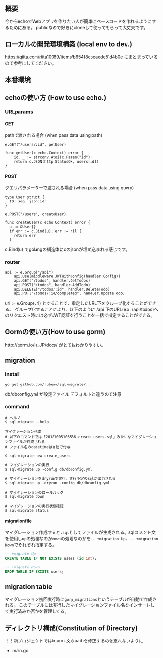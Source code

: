 ## 概要
今からechoでWebアプリを作りたい人が簡単にベースコードを作れるようにするためにある。
publicなので好きにcloneして使ってもらって大丈夫です。

## ローカルの開発環境構築 (local env to dev.)
https://qiita.com/riita10069/items/b654f8cbeaede51d4b0e
にまとまっているので参考にしてください。

## 本番環境


## echoの使い方 (How to use echo.)

### URLparams
#### GET
pathで渡される場合
(when pass data using path)


```
e.GET("/users/:id", getUser)

func getUser(c echo.Context) error {
	id, _ := strconv.Atoi(c.Param("id"))
	return c.JSON(http.StatusOK, users[id])
}
```


#### POST
クエリパラメーターで渡される場合
(when pass data using query)

```
type User struct {
  ID: seq `json:id`
}
  
e.POST("/users", createUser)

func createUser(c echo.Context) error {
  u := &User{}
  if err := c.Bind(u); err != nil {
    return err
  }
```

c.Bind(u)
でgolangの構造体にcのjsonが埋め込まれる感じです。

### router

```
api := e.Group("/api")
	api.Use(middleware.JWTWithConfig(handler.Config))
	api.GET("/todos", handler.GetTodos)
	api.POST("/todos", handler.AddTodo)
	api.DELETE("/todos/:id", handler.DeleteTodo)
	api.PUT("/todos/:id/completed", handler.UpdateTodo)
```


url := e.Group(url) とすることで、指定したURL下をグループ化することができる。
グループ化することにより、以下のように /api 下のURL(e.x. /api/todos)へのリクエスト時には必ずJWT認証を行うことを一括で指定することができる。

## Gormの使い方(How to use gorm)
http://gorm.io/ja_JP/docs/
がとてもわかりやすい。


## migration

### install

```
go get github.com/rubenv/sql-migrate/...
```

db/dbconfig.yml
が設定ファイル
デフォルトと違うので注意

### command

```
# ヘルプ
$ sql-migrate --help
```

```
マイグレーション作成
# 以下のコマンドでは「20181005103536-create_users.sql」みたいなマイグレーションファイルが作成される
# ファイル名のdatetimeは自動で付与

$ sql-migrate new create_users
```

```
# マイグレーションの実行
$ sql-migrate up -config db/dbconfig.yml
```

```
# マイグレーションをdryrunで実行。実行予定のsqlが出力される
$ sql-migrate up -dryrun -config db/dbconfig.yml
```

```
# マイグレーションのロールバック
$ sql-migrate down
```

```
# マイグレーションの実行状態確認
$ sql-migrate status
```

#### migrationfile
マイグレーション作成すると`.sql`としてファイルが生成される。sqlコメント文を使用し`up`の処理なのか`down`の処理なのかを`-- +migration Up`、`-- +migration Down`でそれぞれ指定する。

```20181005103536-create_users.sql
-- +migrate Up
CREATE TABLE IF NOT EXISTS users (id int);

-- +migrate Down
DROP TABLE IF EXISTS users;
```

## migration table
マイグレーション初回実行時に`gorp_migrations`というテーブルが自動で作成される。
このテーブルには実行したマイグレーションファイル名をインサートして実行済みか否かを管理してる。



## ディレクトリ構成(Constitution of Directory)
！！新プロジェクトではimport 文のpathを修正するのを忘れないように

- main.go
